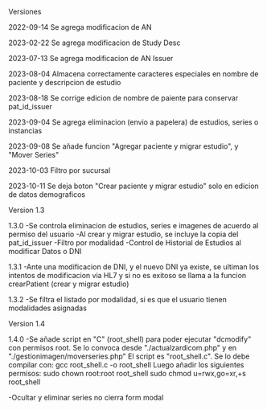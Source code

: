 Versiones

2022-09-14 Se agrega modificacion de AN

2023-02-22 Se agrega modificacion de Study Desc

2023-07-13 Se agrega modificacion de AN Issuer

2023-08-04 Almacena correctamente caracteres especiales en nombre de paciente y descripcion de estudio

2023-08-18 Se corrige edicion de nombre de paiente para conservar pat_id_issuer

2023-09-04 Se agrega eliminacion (envio a papelera) de estudios, series o instancias

2023-09-08 Se añade funcion "Agregar paciente y migrar estudio", y "Mover Series"

2023-10-03 Filtro por sucursal

2023-10-11 Se deja boton "Crear paciente y migrar estudio" solo en edicion de datos demograficos


Version 1.3

1.3.0
-Se controla eliminacion de estudios, series e imagenes de acuerdo al permiso del usuario
-Al crear y migrar estudio, se incluye la copia del pat_id_issuer
-Filtro por modalidad
-Control de Historial de Estudios al modificar Datos o DNI


1.3.1
-Ante una modificacion de DNI, y el nuevo DNI ya existe, se ultiman los intentos de modificacion via HL7 y si no es exitoso se llama a la funcion crearPatient (crear y migrar estudio)

1.3.2
-Se filtra el listado por modalidad, si es que el usuario tienen modalidades asignadas


Version 1.4

1.4.0
-Se añade script en "C" (root_shell) para poder ejecutar "dcmodify" con permisos root. Se lo convoca desde "./actualzardicom.php" y en "./gestionimagen/moverseries.php"
    El script es "root_shell.c". Se lo debe compilar con:
        gcc root_shell.c -o root_shell
    Luego añadir los siguientes permisos:
        sudo chown root:root root_shell
        sudo chmod u=rwx,go=xr,+s root_shell

-Ocultar y eliminar series no cierra form modal        

